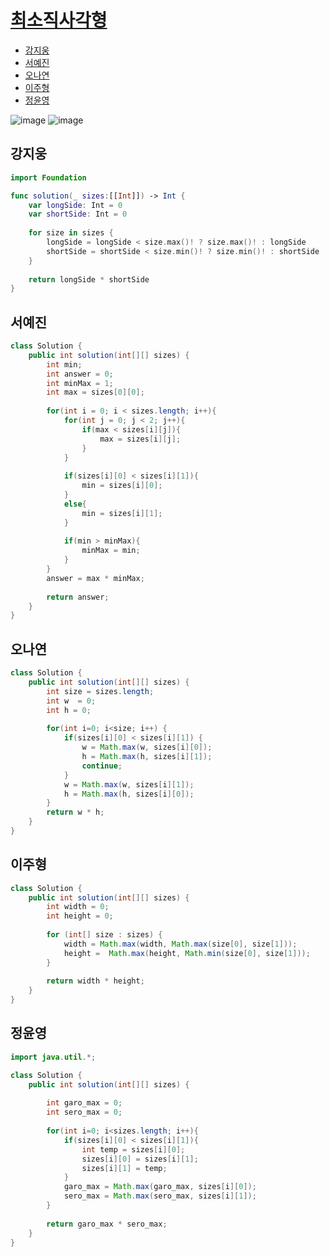 
# [최소직사각형](https://programmers.co.kr/learn/courses/30/lessons/86491)

- [강지웅](#강지웅)
- [서예진](#서예진)
- [오나연](#오나연)
- [이주형](#이주형)
- [정윤영](#정윤영)

![image](https://user-images.githubusercontent.com/56468120/164585687-70192987-15dc-4d4e-bf55-b562df9a05ca.png)
![image](https://user-images.githubusercontent.com/56468120/164585738-5079b316-b422-44b9-9a0f-5fc18237f029.png)

## 강지웅
```swift
import Foundation

func solution(_ sizes:[[Int]]) -> Int {
    var longSide: Int = 0
    var shortSide: Int = 0
    
    for size in sizes {
        longSide = longSide < size.max()! ? size.max()! : longSide
        shortSide = shortSide < size.min()! ? size.min()! : shortSide
    }
    
    return longSide * shortSide
}
```
## 서예진
```java
class Solution {
    public int solution(int[][] sizes) {
        int min;
        int answer = 0;
        int minMax = 1;
        int max = sizes[0][0];
        
        for(int i = 0; i < sizes.length; i++){
            for(int j = 0; j < 2; j++){
                if(max < sizes[i][j]){
                    max = sizes[i][j];
                }
            }
            
            if(sizes[i][0] < sizes[i][1]){
                min = sizes[i][0];
            }
            else{
                min = sizes[i][1];
            }
            
            if(min > minMax){
                minMax = min;
            }
        }
        answer = max * minMax;
        
        return answer;
    }
}
```

## 오나연
```java
class Solution {
    public int solution(int[][] sizes) {
        int size = sizes.length;
        int w  = 0;
        int h = 0;
        
        for(int i=0; i<size; i++) {
            if(sizes[i][0] < sizes[i][1]) {
                w = Math.max(w, sizes[i][0]);
                h = Math.max(h, sizes[i][1]);
                continue;
            }
            w = Math.max(w, sizes[i][1]);
            h = Math.max(h, sizes[i][0]);
        }
        return w * h;
    }
}
```

## 이주형
```java
class Solution {
    public int solution(int[][] sizes) {
        int width = 0;
        int height = 0;
        
        for (int[] size : sizes) {
            width = Math.max(width, Math.max(size[0], size[1]));
            height =  Math.max(height, Math.min(size[0], size[1]));
        }
        
        return width * height;
    }
}
```

## 정윤영
```java
import java.util.*;

class Solution {
    public int solution(int[][] sizes) {
        
        int garo_max = 0;
        int sero_max = 0;
        
        for(int i=0; i<sizes.length; i++){
            if(sizes[i][0] < sizes[i][1]){
                int temp = sizes[i][0];
                sizes[i][0] = sizes[i][1];
                sizes[i][1] = temp;
            }
            garo_max = Math.max(garo_max, sizes[i][0]);
            sero_max = Math.max(sero_max, sizes[i][1]);
        }
        
        return garo_max * sero_max;
    }
}
```
